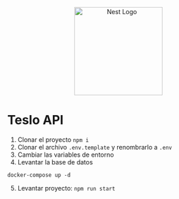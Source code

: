 <p align="center">
  <a href="http://nestjs.com/" target="blank"><img src="https://nestjs.com/img/logo-small.svg" width="200" alt="Nest Logo" /></a>
</p>

# Teslo API

1. Clonar el proyecto
```npm i```
2. Clonar el archivo ```.env.template``` y renombrarlo a ```.env```
3. Cambiar las variables de entorno
4. Levantar la base de datos
```
docker-compose up -d
```
5. Levantar proyecto: ```npm run start```